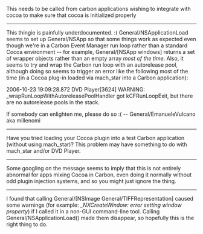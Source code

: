 This needs to be called from carbon applications wishing to integrate with cocoa to make sure that cocoa  is initialized properly

----

This thingie is painfully underdocumented. :(
General/NSApplicationLoad seems to set up General/NSApp so that some things work as expected even though we're in a Carbon Event Manager run loop rather than a standard Cocoa environment -- for example, General/[NSApp windows] returns a set of wrapper objects rather than an empty array _most of the time_. Also, it seems to try and wrap the Carbon run loop with an autorelease pool, although doing so seems to trigger an error like the following most of the time (in a Cocoa plug-in loaded via mach_star into a Carbon application):

    
2006-10-23 19:09:28.872 DVD Player[3624] WARNING: _wrapRunLoopWithAutoreleasePoolHandler got kCFRunLoopExit, but there are no autorelease pools in the stack.


If somebody can enlighten me, please do so :( -- General/EmanueleVulcano aka millenomi

----

Have you tried loading your Cocoa plugin into a test Carbon application (without using mach_star)?
This problem may have something to do with mach_star and/or DVD Player.

----
Some googling on the message seems to imply that this is not entirely abnormal for apps mixing Cocoa in Carbon, even doing it normally without odd plugin injection systems, and so you might just ignore the thing.

----

I found that calling General/[NSImage General/TIFFRepresentation] caused some warnings (for example: *_NXCreateWindow: error setting window property*) if I called it in a non-GUI command-line tool. Calling General/NSApplicationLoad() made them disappear, so hopefully this is the right thing to do.